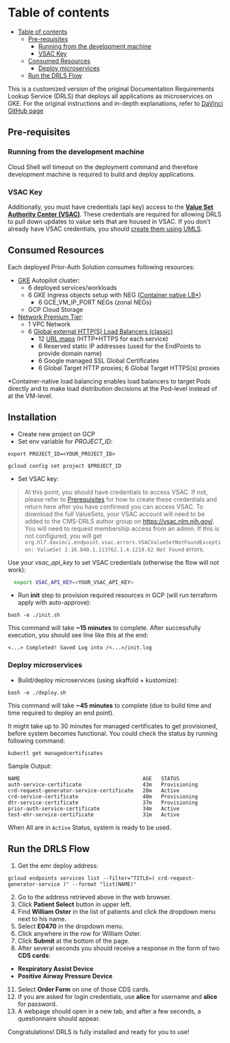 
# Table of contents


- [Table of contents](#table-of-contents)
  * [Pre-requisites](#pre-requisites)
    + [Running from the development machine](#running-from-the-development-machine)
    + [VSAC Key](#vsac-key)
  * [Consumed Resources <a name="resources"></a>](#consumed-resources)
    + [Deploy microservices](#deploy-microservices)
  * [Run the DRLS Flow](#run-the-drls-flow)



This is a customized version of the original Documentation Requirements Lookup Service (DRLS) that deploys all applications as microservices on GKE.
For the original instructions and in-depth explanations, refer to [DaVinci GitHub page](https://github.com/HL7-DaVinci/CRD/blob/master/SetupGuideForMacOS.md) 

## Pre-requisites
### Running from the development machine
Cloud Shell will timeout on the deployment command and therefore development machine is required to build and deploy applications.

### VSAC Key
Additionally, you must have credentials (api key) access to the **[Value Set Authority Center (VSAC)](https://vsac.nlm.nih.gov/)**. These credentials are required for allowing DRLS to pull down updates to value sets that are housed in VSAC. If you don't already have VSAC credentials, you should [create them using UMLS](https://www.nlm.nih.gov/research/umls/index.html).


## Consumed Resources <a name="resources"></a>
Each deployed Prior-Auth Solution consumes following resources:
- [GKE](https://cloud.google.com/kubernetes-engine/pricing) Autopilot cluster:
  - 6 deployed services/workloads
  - 6 GKE Ingress objects setup with NEG ([Container native LB*](https://cloud.google.com/kubernetes-engine/docs/how-to/container-native-load-balancing))
    - 6 GCE_VM_IP_PORT NEGs (zonal NEGs)
  - GCP Cloud Storage
- [Network Premium Tier](https://cloud.google.com/network-tiers/pricing):
  - 1 VPC Network
  - 6 [Global external HTTP(S) Load Balancers (classic)](https://cloud.google.com/load-balancing/docs/https)
    - 12 [URL maps](https://cloud.google.com/load-balancing/docs/url-map) (HTTP+HTTPS for each service)
    - 6 Reserved static IP addresses (used for the EndPoints to provide domain name)
    - 6 Google managed SSL Global Certificates
    - 6 Global Target HTTP proxies; 6 Global Target HTTPS(s) proxies

*Container-native load balancing enables load balancers to target Pods directly and to make load distribution decisions at the Pod-level instead of at the VM-level.


## Installation
* Create new project on GCP
* Set env variable for _PROJECT_ID_:
```shell
export PROJECT_ID=<YOUR_PROJECT_ID>
``` 

```shell
gcloud config set project $PROJECT_ID
```


* Set VSAC key:
> At this point, you should have credentials to access VSAC. If not, please refer to [Prerequisites](#prerequisites) for how to create these credentials and return here after you have confirmed you can access VSAC.
> To download the full ValueSets, your VSAC account will need to be added to the CMS-DRLS author group on https://vsac.nlm.nih.gov/. You will need to request membership access from an admin. If this is not configured, you will get `org.hl7.davinci.endpoint.vsac.errors.VSACValueSetNotFoundException: ValueSet 2.16.840.1.113762.1.4.1219.62 Not Found` errors.

Use your *vsac_api_key* to set VSAC credentials (otherwise the flow will not work):

```sh
  export VSAC_API_KEY=<YOUR_VSAC_API_KEY>
```

* Run **init** step to provision required resources in GCP (will run terraform apply with auto-approve):
```shell
bash -e ./init.sh
```
This command will take **~15 minutes** to complete.
After successfully execution, you should see line like this at the end:

```shell
<...> Completed! Saved Log into /<...>/init.log
```

### Deploy microservices
* Build/deploy microservices (using skaffold + kustomize):
```shell
bash -e ./deploy.sh
```
This command will take **~45 minutes** to complete (due to build time and time required to deploy an end point).

It might take up to 30 minutes for managed certificates to get provisioned, before system becomes functional.
You could check the status by running following command:

```shell
kubectl get managedcertificates
```

Sample Output:
```shell
NAME                                        AGE   STATUS
auth-service-certificate                    43m   Provisioning
crd-request-generator-service-certificate   28m   Active
crd-service-certificate                     40m   Provisioning
dtr-service-certificate                     37m   Provisioning
prior-auth-service-certificate              34m   Active
test-ehr-service-certificate                31m   Active
```

When All are in `Active` Status, system is ready to be used. 


## Run the DRLS Flow
1. Get the emr deploy address:
```shell
gcloud endpoints services list --filter="TITLE=( crd-request-generator-service )" --format "list(NAME)"
```
2. Go to the address retrieved above in the web browser.
5. Click **Patient Select** button in upper left.
6. Find **William Oster** in the list of patients and click the dropdown menu next to his name.
7. Select **E0470** in the dropdown menu.
8. Click anywhere in the row for William Oster.
9. Click **Submit** at the bottom of the page.
10. After several seconds you should receive a response in the form of two **CDS cards**:
  - **Respiratory Assist Device**
  - **Positive Airway Pressure Device**
11. Select **Order Form** on one of those CDS cards.
12. If you are asked for login credentials, use **alice** for username and **alice** for password.
13. A webpage should open in a new tab, and after a few seconds, a questionnaire should appear.

Congratulations! DRLS is fully installed and ready for you to use!